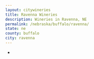 ```yaml
---
layout: citywineries
title: Ravenna Wineries
description: Wineries in Ravenna, NE
permalink: /nebraska/buffalo/ravenna/
state: ne
county: buffalo
city: ravenna
---
```

-
